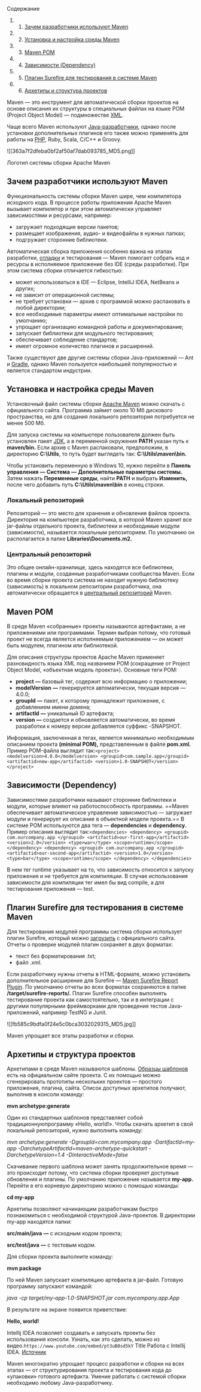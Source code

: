 Содержание

1. 1. [Зачем разработчики используют Maven](https://blog.skillfactory.ru/glossary/maven/#зачем-разработчики-используют-maven)
2. 2. [Установка и настройка среды Maven](https://blog.skillfactory.ru/glossary/maven/#установка-и-настройка-среды-maven)
3. 3. [Maven POM](https://blog.skillfactory.ru/glossary/maven/#maven-pom)
4. 4. [Зависимости (Dependency)](https://blog.skillfactory.ru/glossary/maven/#зависимости-dependency)
5. 5. [Плагин Surefire для тестирования в системе Maven](https://blog.skillfactory.ru/glossary/maven/#плагин-surefire-для-тестирования-в-системе-maven)
6. 6. [Архетипы и структура проектов](https://blog.skillfactory.ru/glossary/maven/#архетипы-и-структура-проектов)

Maven — это инструмент для автоматической сборки проектов на основе описания их структуры в специальных файлах на языке POM (Project Object Model) — подмножестве [XML](https://blog.skillfactory.ru/glossary/xml/).

Чаще всего Maven используют [Java-разработчики](https://skillfactory.ru/java-razrabotchik/?utm_source=blog&utm_medium=referral&utm_campaign=maven&utm_content=maven&utm_term=text), однако после установки дополнительных плагинов его также можно применять для работы на [PHP](https://blog.skillfactory.ru/glossary/php/), Ruby, Scala, C/C++ и Groovy.

![[363a7f2dfeba0bf2af50af7dab093785_MD5.png]]

Логотип системы сборки Apache Maven

## Зачем разработчики используют Maven

Функциональность системы сборки Maven шире, чем компилятора исходного кода. В процессе работы приложения Apache Maven вызывает компилятор и при этом автоматически управляет зависимостями и ресурсами, например:

- загружает подходящие версии пакетов;
- размещает изображения, аудио- и видеофайлы в нужных папках;
- подгружает сторонние библиотеки. 

Автоматическая сборка приложения особенно важна на этапах разработки, [отладки](https://blog.skillfactory.ru/glossary/otladka-debugging/) и тестирования — Maven помогает собрать код и ресурсы в исполняемое приложение без IDE (среды разработки). При этом система сборки отличается гибкостью:

- может использоваться в IDE — Eclipse, IntelliJ IDEA, NetBeans и других;
- не зависит от операционной системы;
- не требует установки — архив с программой можно распаковать в любой директории;
- все необходимые параметры имеют оптимальные настройки по умолчанию;
- упрощает организацию командной работы и документирование;
- запускает библиотеки для модульного тестирования;
- обеспечивает соблюдение стандартов;
- имеет огромное количество плагинов и расширений.

Также существуют две другие системы сборки Java-приложений — Ant и [Gradle](https://blog.skillfactory.ru/glossary/gradle/), однако Maven пользуется наибольшей популярностью и является стандартом индустрии.

## Установка и настройка среды Maven

Установочный файл системы сборки [Apache Maven](https://maven.apache.org/download.cgi) можно скачать с официального сайта. Программа займет около 10 Мб дискового пространства, но для создания локального репозитория потребуется не менее 500 Мб.

Для запуска системы на компьютере пользователя должен быть установлен пакет [JDK](https://www.oracle.com/java/technologies/downloads/), а в переменной окружения **PATH** указан путь к **maven/bin.** Если архив с Maven распаковали, предположим, в директорию **C:\Utils**, то путь будет выглядеть так: **C:\Utils\maven\bin.**

Чтобы установить переменную в Windows 10, нужно перейти в **Панель управления** **—** **Система** **—** **Дополнительные параметры системы.** Затем нажать **Переменные среды**, найти **PATH** и выбрать **Изменить,** после чего добавить путь **C:\Utils\maven\bin** в конец строки.

### Локальный репозиторий

Репозиторий — это место для хранения и обновления файлов проекта. Директория на компьютере разработчика, в которой Maven хранит все jar-файлы отдельного проекта, библиотеки и необходимые модули (зависимости), называется локальным репозиторием. По умолчанию он располагается в папке **Libraries\Documents\.m2.**

### Центральный репозиторий

Это общее онлайн-хранилище, здесь находятся все библиотеки, плагины и модули, созданные разработчиками сообщества Maven. Если во время сборки проекта система не находит нужную библиотеку (зависимость) в локальном репозитории разработчика, она автоматически обращается в [центральный репозиторий](https://repo.maven.apache.org/maven2/) Maven.

## Maven POM

В среде Maven «собранные» проекты называются артефактами, а не приложениями или программами. Термин выбран потому, что готовый проект не всегда является исполняемым приложением — он может быть модулем, плагином или библиотекой.

Для описания структуры проектов Apache Maven применяет разновидность языка XML под названием POM (сокращение от Project Object Model, «объектная модель проекта»). Основные теги POM:

- **project** **—** базовый тег, содержит всю информацию о приложении;
- **modelVersion** **—** генерируется автоматически, текущая версия — 4.0.0;
- **groupId** **—** пакет, к которому принадлежит приложение, с добавлением имени домена;
- **artifactId** **—** уникальный ID артефакта;
- **version** **—** создается и обновляется автоматически, во время разработки к номеру версии добавляется суффикс -SNAPSHOT.

Информация, заключенная в тегах, является минимально необходимым описанием проекта **(minimal POM),** представленным в файле **pom.xml.** Пример POM-файла выглядит так:`<project> <modelversion>4.0.0</modelversion> <groupid>com.sample.app</groupid> <artifactid>new-app</artifactid> <version>1.0-SNAPSHOT</version> </project>`

## Зависимости (Dependency)

Зависимостями разработчики называют сторонние библиотеки и модули, которые влияют на работоспособность программы. ==Maven обеспечивает автоматическое управление зависимостью — загружает модули и генерирует их описание в объектной модели проекта.== В системе POM используются два тега — **dependencies** и **dependency.** Пример описания выглядит так:`<dependencies> <dependency> <groupid> com.ourcompany.app </groupid> <artifactid>our-first-app</artifactid> <version>2.0</version> <type>war</type> <scope>runtime</scope> </dependency> <dependency> <groupid> com.ourcompany.app </groupid> <artifactid>our-second-app</artifactid> <version>1.0</version> <type>bar</type> <scope>runtime</scope> </dependency> </dependencies>`

В нем тег <scope>runtime</scope> указывает на то, что зависимость относится к запуску приложения и не требуется для компиляции. В случае использования зависимости для компиляции тег имел бы вид <scope>compile</scope>, а для тестирования приложения — <scope>test</scope>.

## Плагин Surefire для тестирования в системе Maven

Для тестирования модулей программы система сборки использует плагин Surefire, который можно [загрузить](https://maven.apache.org/surefire/maven-surefire-plugin/) с официального сайта. Отчеты о проверке модулей плагин сохраняет в двух форматах:

- текст без форматирования .txt;
- файл .xml.

Если разработчику нужны отчеты в HTML-формате, можно установить дополнительное расширение для Surefire — [Maven Surefire Report Plugin](http://maven.apache.org/plugins/maven-surefire-report-plugin/). По умолчанию отчеты во всех форматах сохраняются в папке **/target/surefire-reports/.** Плагин Surefire способен выполнять тестирование проекта как самостоятельно, так и в интеграции с другими популярными фреймворками для проведения тестов Java-приложений, например TestNG и Junit.

![[fb585c9bdfa0f24e5c0bca3032029315_MD5.jpg]]

Maven упрощает все этапы разработки и сборки.

## Архетипы и структура проектов

Архетипами в среде Maven называются шаблоны. [Образцы шаблонов](https://maven.apache.org/archetypes/index.html) есть на официальном сайте проекта. С их помощью можно сгенерировать прототипы нескольких проектов — простого приложения, плагина, сайта. Список доступных архетипов получают, выполнив в консоли команду:

**mvn archetype:generate**

Один из стандартных шаблонов представляет собой традиционнуюпрограмму «Hello, world!». Чтобы скачать архетип в свой локальный репозиторий, нужно выполнить команду:

_mvn archetype:generate -DgroupId=com.mycompany.app -DartifactId=my-app -DarchetypeArtifactId=maven-archetype-quickstart -DarchetypeVersion=1.4 -DinteractiveMode=false_

Скачивание первого шаблона может занять продолжительное время — это происходит потому, что система сборки проверяет доступные обновления и плагины. По умолчанию приложение называется **my-app.** Перейти в его корневую директорию можно с помощью команды:

**cd my-app**

Архетипы позволяют начинающим разработчикам быстро познакомиться с необходимой структурой Java-проектов. В директории my-app находятся папки:

**src/main/java** **—** с исходным кодом проекта;

**src/test/java** **—** с тестовым кодом.

Для сборки проекта выполните команду:

**mvn package**

По ней Maven запускает компиляцию артефакта в jar-файл. Готовую программу запускают командой:

_java -cp target/my-app-1.0-SNAPSHOT.jar com.mycompany.app.App_

В результате на экране появится приветствие:

**Hello, world!**

Intellij IDEA позволяет создавать и запускать проекты без использования консоли. Узнать, как это сделать, можно из видео.`https://www.youtube.com/embed/pt3uB0sd5kY` Title Работа с Intellij IDEA. [Источник](https://www.youtube.com/channel/UC4ogdcPcIAOOMJktgBMhQnQ)

Maven многократно упрощает процесс разработки и сборки на всех этапах — от структурирования проекта и тестирования кода до «упаковки» готового артефакта. Умение работать с системой сборки необходимо любому Java-разработчику.
